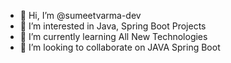 - 👋 Hi, I’m @sumeetvarma-dev
- 👀 I’m interested in Java, Spring Boot Projects
- 🌱 I’m currently learning All New Technologies
- 💞️ I’m looking to collaborate on JAVA Spring Boot
  

<!---
sumeetvarma-dev/sumeetvarma-dev is a ✨ special ✨ repository because its `README.md` (this file) appears on your GitHub profile.
You can click the Preview link to take a look at your changes.
--->
